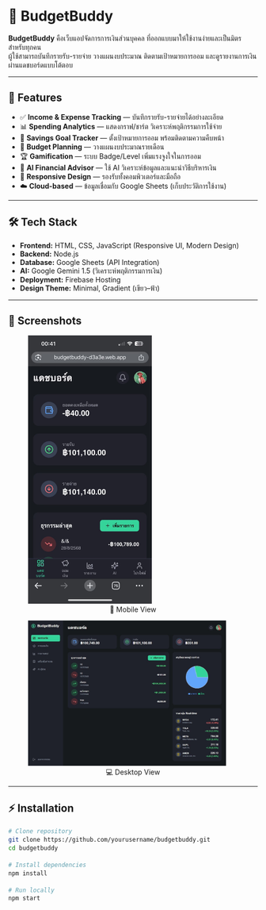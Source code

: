 # 💸 BudgetBuddy

**BudgetBuddy** คือเว็บแอปจัดการการเงินส่วนบุคคล ที่ออกแบบมาให้ใช้งานง่ายและเป็นมิตรสำหรับทุกคน  
ผู้ใช้สามารถบันทึกรายรับ-รายจ่าย วางแผนงบประมาณ ติดตามเป้าหมายการออม และดูรายงานการเงินผ่านแดชบอร์ดแบบโต้ตอบ

---

## 🚀 Features

- ✅ **Income & Expense Tracking** — บันทึกรายรับ-รายจ่ายได้อย่างละเอียด
- 📊 **Spending Analytics** — แสดงกราฟ/ชาร์ต วิเคราะห์พฤติกรรมการใช้จ่าย
- 🎯 **Savings Goal Tracker** — ตั้งเป้าหมายการออม พร้อมติดตามความคืบหน้า
- 📅 **Budget Planning** — วางแผนงบประมาณรายเดือน
- 🏆 **Gamification** — ระบบ Badge/Level เพิ่มแรงจูงใจในการออม
- 🤖 **AI Financial Advisor** — ใช้ AI วิเคราะห์ข้อมูลและแนะนำวิธีบริหารเงิน
- 📱 **Responsive Design** — รองรับทั้งคอมพิวเตอร์และมือถือ
- ☁️ **Cloud-based** — ข้อมูลเชื่อมกับ Google Sheets (เก็บประวัติการใช้งาน)

---

## 🛠️ Tech Stack

- **Frontend:** HTML, CSS, JavaScript (Responsive UI, Modern Design)
- **Backend:** Node.js
- **Database:** Google Sheets (API Integration)
- **AI:** Google Gemini 1.5 (วิเคราะห์พฤติกรรมการเงิน)
- **Deployment:** Firebase Hosting
- **Design Theme:** Minimal, Gradient (เขียว–ฟ้า)

---

## 📸 Screenshots

<p align="center">
  <figure>
    <img src="MB.jpg" width="250">
    <figcaption align="center">📱 Mobile View</figcaption>
  </figure>
  
  <figure>
    <img src="PC.jpg" width="400">
    <figcaption align="center">💻 Desktop View</figcaption>
  </figure>
</p>

---

## ⚡ Installation

```bash
# Clone repository
git clone https://github.com/yourusername/budgetbuddy.git
cd budgetbuddy

# Install dependencies
npm install

# Run locally
npm start
